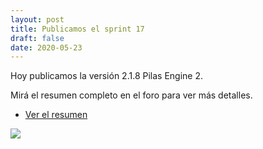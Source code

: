 ```yaml
---
layout: post
title: Publicamos el sprint 17
draft: false
date: 2020-05-23
---
```


Hoy publicamos la versión 2.1.8 Pilas Engine 2.

Mirá el resumen completo en el foro para ver más detalles.

- [Ver el resumen](https://foro.pilas-engine.com.ar/t/resumen-del-sprint-17/1876)

![](/noticias/sprint-17.png)
